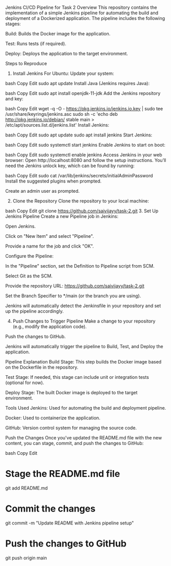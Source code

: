 Jenkins CI/CD Pipeline for Task 2
Overview
This repository contains the implementation of a simple Jenkins pipeline for automating the build and deployment of a Dockerized application. The pipeline includes the following stages:

Build: Builds the Docker image for the application.

Test: Runs tests (if required).

Deploy: Deploys the application to the target environment.

Steps to Reproduce
1. Install Jenkins
For Ubuntu:
Update your system:

bash
Copy
Edit
sudo apt update
Install Java (Jenkins requires Java):

bash
Copy
Edit
sudo apt install openjdk-11-jdk
Add the Jenkins repository and key:

bash
Copy
Edit
wget -q -O - https://pkg.jenkins.io/jenkins.io.key | sudo tee /usr/share/keyrings/jenkins.asc
sudo sh -c 'echo deb http://pkg.jenkins.io/debian/ stable main > /etc/apt/sources.list.d/jenkins.list'
Install Jenkins:

bash
Copy
Edit
sudo apt update
sudo apt install jenkins
Start Jenkins:

bash
Copy
Edit
sudo systemctl start jenkins
Enable Jenkins to start on boot:

bash
Copy
Edit
sudo systemctl enable jenkins
Access Jenkins in your web browser:
Open http://localhost:8080 and follow the setup instructions. You’ll need the Jenkins unlock key, which can be found by running:

bash
Copy
Edit
sudo cat /var/lib/jenkins/secrets/initialAdminPassword
Install the suggested plugins when prompted.

Create an admin user as prompted.

2. Clone the Repository
Clone the repository to your local machine:

bash
Copy
Edit
git clone https://github.com/saivijayy/task-2.git
3. Set Up Jenkins Pipeline
Create a new Pipeline job in Jenkins:

Open Jenkins.

Click on "New Item" and select "Pipeline".

Provide a name for the job and click "OK".

Configure the Pipeline:

In the "Pipeline" section, set the Definition to Pipeline script from SCM.

Select Git as the SCM.

Provide the repository URL:
https://github.com/saivijayy/task-2.git

Set the Branch Specifier to */main (or the branch you are using).

Jenkins will automatically detect the Jenkinsfile in your repository and set up the pipeline accordingly.

4. Push Changes to Trigger Pipeline
Make a change to your repository (e.g., modify the application code).

Push the changes to GitHub.

Jenkins will automatically trigger the pipeline to Build, Test, and Deploy the application.

Pipeline Explanation
Build Stage:
This step builds the Docker image based on the Dockerfile in the repository.

Test Stage:
If needed, this stage can include unit or integration tests (optional for now).

Deploy Stage:
The built Docker image is deployed to the target environment.

Tools Used
Jenkins: Used for automating the build and deployment pipeline.

Docker: Used to containerize the application.

GitHub: Version control system for managing the source code.

Push the Changes
Once you've updated the README.md file with the new content, you can stage, commit, and push the changes to GitHub:

bash
Copy
Edit
# Stage the README.md file
git add README.md

# Commit the changes
git commit -m "Update README with Jenkins pipeline setup"

# Push the changes to GitHub
git push origin main
